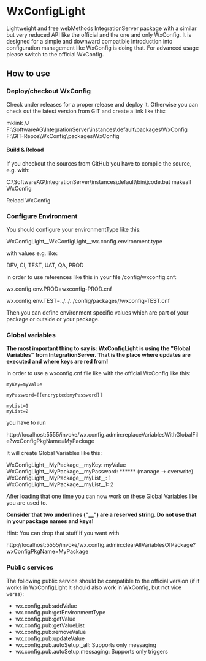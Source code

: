 # WxConfigLight
Lightweight and free webMethods IntegrationServer package with a similar but very reduced API like the official and the one and only WxConfig.
It is designed for a simple and downward compatible introduction into configuration management like WxConfig is doing that. For advanced usage
please switch to the official WxConfig.

<h2>How to use</h2>

<h3>Deploy/checkout WxConfig</h3>

Check under releases for a proper release and deploy it. Otherwise you can check out the latest version from GIT and create a link like this:

mklink /J F:\\SoftwareAG\\IntegrationServer\\instances\\default\\packages\\WxConfig F:\\GIT-Repos\\WxConfig\\packages\\WxConfig

<h4>Build & Reload</h4>

If you checkout the sources from GitHub you have to compile the source, e.g. with:

C:\SoftwareAG\IntegrationServer\instances\default\bin\jcode.bat makeall WxConfig

Reload WxConfig

<h3>Configure Environment</h3>

You should configure your environmentType like this:

WxConfigLight__WxConfigLight__wx.config.environment.type

with values e.g. like:

DEV, CI, TEST, UAT, QA, PROD

in order to use references like this in your file <MyPackage>/config/wxconfig.cnf:

wx.config.env.PROD=wxconfig-PROD.cnf
  
wx.config.env.TEST=../../../config/packages/<MyPackage>/wxconfig-TEST.cnf
  
Then you can define environment specific values which are part of your package or outside or your package.

<h3>Global variables</h3>

<b>The most important thing to say is: WxConfigLight is using the "Global Variables" from IntegrationServer. That is the place where updates are executed and where keys are red from!</b>

In order to use a wxconfig.cnf file like with the official WxConfig like this:
```
myKey=myValue

myPassword=[[encrypted:myPassword]]
  
myList=1
myList=2
```

you have to run

http://localhost:5555/invoke/wx.config.admin:replaceVariablesWithGlobalFile?wxConfigPkgName=MyPackage

It will create Global Variables like this:

WxConfigLight__MyPackage__myKey: myValue
WxConfigLight__MyPackage__myPassword: ****** (manage -> overwrite)
WxConfigLight__MyPackage__myList__: 1
WxConfigLight__MyPackage__myList__1: 2

After loading that one time you can now work on these Global Variables like you are used to. 

<b>Consider that two underlines ("__") are a reserved string. Do not use that in your package names and keys!</b>

Hint: You can drop that stuff if you want with

http://localhost:5555/invoke/wx.config.admin:clearAllVariablesOfPackage?wxConfigPkgName=MyPackage

<h3>Public services</h3>

The following public service should be compatible to the official version (if it works in WxConfigLight it should also work in WxConfig, but not vice versa):
  
<ul>
  <li>wx.config.pub:addValue</li>
  <li>wx.config.pub:getEnvironmentType</li>
  <li>wx.config.pub:getValue</li>
  <li>wx.config.pub:getValueList</li>
  <li>wx.config.pub:removeValue</li>
  <li>wx.config.pub:updateValue</li>
  <li>wx.config.pub.autoSetup:_all: Supports only messaging</li>
  <li>wx.config.pub.autoSetup:messaging: Supports only triggers</li>
</ul>
